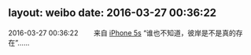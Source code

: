 layout: weibo
date: 2016-03-27 00:36:22
---
<meta name="referrer" content="no-referrer" />

2016-03-27 00:36:22  &nbsp;&nbsp;&nbsp;&nbsp;&nbsp;&nbsp; 来自 <a href="sinaweibo://customweibosource" rel="nofollow">iPhone 5s</a>
“谁也不知道，彼岸是不是真的存在”…… ​​​
